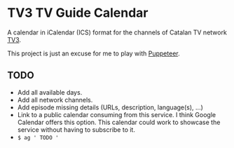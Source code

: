 # TV3 TV Guide Calendar

A calendar in iCalendar (ICS) format for the channels of Catalan TV network [TV3](http://www.ccma.cat/tv3/).

This project is just an excuse for me to play with [Puppeteer](https://github.com/GoogleChrome/puppeteer).

## TODO

- Add all available days.
- Add all network channels.
- Add episode missing details (URLs, description, language(s), ...)
- Link to a public calendar consuming from this service. I think Google Calendar offers this option. This calendar could work to showcase the service without having to subscribe to it.
- `$ ag ' TODO '`